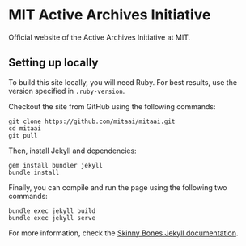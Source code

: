 # MIT Active Archives Initiative

Official website of the Active Archives Initiative at MIT.

## Setting up locally

To build this site locally, you will need Ruby. For best results, use the version specified in `.ruby-version`.

Checkout the site from GitHub using the following commands:
```
git clone https://github.com/mitaai/mitaai.git
cd mitaai
git pull
```
Then, install Jekyll and dependencies:
```
gem install bundler jekyll
bundle install
```
Finally, you can compile and run the page using the following two commands:
```
bundle exec jekyll build
bundle exec jekyll serve
```

For more information, check the [Skinny Bones Jekyll documentation](https://mmistakes.github.io/skinny-bones-jekyll/getting-started/).
